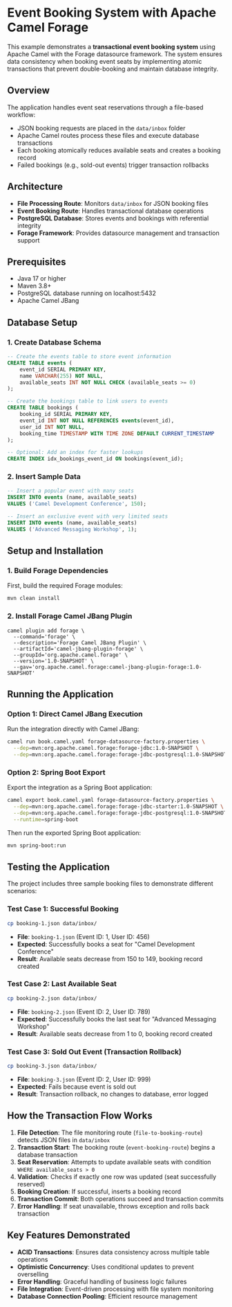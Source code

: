 # Event Booking System with Apache Camel Forage

This example demonstrates a **transactional event booking system** using Apache Camel with the Forage datasource framework. The system ensures data consistency when booking event seats by implementing atomic transactions that prevent double-booking and maintain database integrity.

## Overview

The application handles event seat reservations through a file-based workflow:
- JSON booking requests are placed in the `data/inbox` folder
- Apache Camel routes process these files and execute database transactions
- Each booking atomically reduces available seats and creates a booking record
- Failed bookings (e.g., sold-out events) trigger transaction rollbacks

## Architecture

- **File Processing Route**: Monitors `data/inbox` for JSON booking files
- **Event Booking Route**: Handles transactional database operations
- **PostgreSQL Database**: Stores events and bookings with referential integrity
- **Forage Framework**: Provides datasource management and transaction support

## Prerequisites

- Java 17 or higher
- Maven 3.8+
- PostgreSQL database running on localhost:5432
- Apache Camel JBang

## Database Setup

### 1. Create Database Schema

```sql
-- Create the events table to store event information
CREATE TABLE events (
    event_id SERIAL PRIMARY KEY,
    name VARCHAR(255) NOT NULL,
    available_seats INT NOT NULL CHECK (available_seats >= 0)
);

-- Create the bookings table to link users to events
CREATE TABLE bookings (
    booking_id SERIAL PRIMARY KEY,
    event_id INT NOT NULL REFERENCES events(event_id),
    user_id INT NOT NULL,
    booking_time TIMESTAMP WITH TIME ZONE DEFAULT CURRENT_TIMESTAMP
);

-- Optional: Add an index for faster lookups
CREATE INDEX idx_bookings_event_id ON bookings(event_id);
```

### 2. Insert Sample Data

```sql
-- Insert a popular event with many seats
INSERT INTO events (name, available_seats)
VALUES ('Camel Development Conference', 150);

-- Insert an exclusive event with very limited seats
INSERT INTO events (name, available_seats)
VALUES ('Advanced Messaging Workshop', 1);
```

## Setup and Installation

### 1. Build Forage Dependencies

First, build the required Forage modules:

```bash
mvn clean install
```

### 2. Install Forage Camel JBang Plugin

```
camel plugin add forage \
  --command='forage' \
  --description='Forage Camel JBang Plugin' \
  --artifactId='camel-jbang-plugin-forage' \
  --groupId='org.apache.camel.forage' \
  --version='1.0-SNAPSHOT' \
  --gav='org.apache.camel.forage:camel-jbang-plugin-forage:1.0-SNAPSHOT'
```

## Running the Application

### Option 1: Direct Camel JBang Execution

Run the integration directly with Camel JBang:

```bash
camel run book.camel.yaml forage-datasource-factory.properties \
  --dep=mvn:org.apache.camel.forage:forage-jdbc:1.0-SNAPSHOT \
  --dep=mvn:org.apache.camel.forage:forage-jdbc-postgresql:1.0-SNAPSHOT
```

### Option 2: Spring Boot Export

Export the integration as a Spring Boot application:

```bash
camel export book.camel.yaml forage-datasource-factory.properties \
  --dep=mvn:org.apache.camel.forage:forage-jdbc-starter:1.0-SNAPSHOT \
  --dep=mvn:org.apache.camel.forage:forage-jdbc-postgresql:1.0-SNAPSHOT \
  --runtime=spring-boot
```

Then run the exported Spring Boot application:

```bash
mvn spring-boot:run
```

## Testing the Application

The project includes three sample booking files to demonstrate different scenarios:

### Test Case 1: Successful Booking
```bash
cp booking-1.json data/inbox/
```
- **File**: `booking-1.json` (Event ID: 1, User ID: 456)
- **Expected**: Successfully books a seat for "Camel Development Conference"
- **Result**: Available seats decrease from 150 to 149, booking record created

### Test Case 2: Last Available Seat
```bash
cp booking-2.json data/inbox/
```
- **File**: `booking-2.json` (Event ID: 2, User ID: 789)
- **Expected**: Successfully books the last seat for "Advanced Messaging Workshop"
- **Result**: Available seats decrease from 1 to 0, booking record created

### Test Case 3: Sold Out Event (Transaction Rollback)
```bash
cp booking-3.json data/inbox/
```
- **File**: `booking-3.json` (Event ID: 2, User ID: 999)
- **Expected**: Fails because event is sold out
- **Result**: Transaction rollback, no changes to database, error logged

## How the Transaction Flow Works

1. **File Detection**: The file monitoring route (`file-to-booking-route`) detects JSON files in `data/inbox`
2. **Transaction Start**: The booking route (`event-booking-route`) begins a database transaction
3. **Seat Reservation**: Attempts to update available seats with condition `WHERE available_seats > 0`
4. **Validation**: Checks if exactly one row was updated (seat successfully reserved)
5. **Booking Creation**: If successful, inserts a booking record
6. **Transaction Commit**: Both operations succeed and transaction commits
7. **Error Handling**: If seat unavailable, throws exception and rolls back transaction

## Key Features Demonstrated

- **ACID Transactions**: Ensures data consistency across multiple table operations
- **Optimistic Concurrency**: Uses conditional updates to prevent overselling
- **Error Handling**: Graceful handling of business logic failures
- **File Integration**: Event-driven processing with file system monitoring
- **Database Connection Pooling**: Efficient resource management